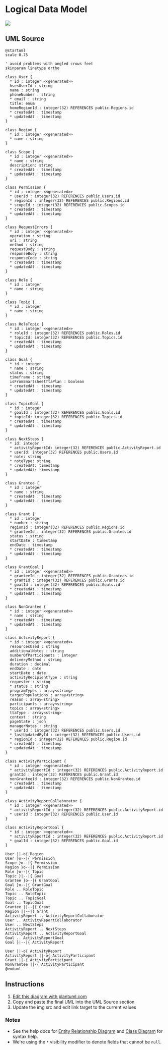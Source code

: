 Logical Data Model
==================

<img src="http://www.plantuml.com/plantuml/png/nLTVRzis47_Nf-3RjW8nXWt3W28escRka8TbGPn-05gwoDn87dSyfJNYVFU9OcQPbfmoqhQ-9D3l_l3knn-Fz5lFahWnkl2br22-N_pyKr5y8-GzgaeumhK6uyKdnHiXRQsX4YNX9o_k0BZmVohh94aZjBB0MmS2YJTO5AMMtekF7aWy54Ay4cssrq9PXhg5pizhi42IeNhpfZLlFFZWUncSF9EoTOjQQU3msstGmbLZra0z77A3aKeVGgnOmsi1jZ4XEnguWLgXlJmeujiVV_XEt2m_B6-MLnVBbN3DMgjo4HtzGbLTwf8WLFcEsq1M1ZnBupfBuweHo-C_hSSyESs_IXljKwnAT30bWn0L-9AKOuMsH-UqSmrabFVPBJKUA8FjiEbxhcdY7ld0KqPOn-U_iRD_DIss94BoEMoW2nyAxU4EDQGEFmtm1XFrKrpcFLRR5FOEhOTJ-0LMqEFp6aKz9h_d97kBJfLPCUaoCIvBMOGQSZI2kjzh3kalgo_5T5NC5yYlA7KU1q9ubjpuGoGalACZD-K_49gLaSH-0y2tBA-r389Q8sgGTbx5NUFFbLstjWpIGuglHFeLVEOLW-jFPDg1B5dTAzxUW4FYBvVrBl4FvVLZxKLJpI93SXu3SBjrC7v8JxOzBZMIbY7lbCxYDwvqSft1fJnrbjUneHojHSyOE3X60I7-HJ8SDGgs6g3pYGd2pnXVKnfCgScD2r4JJkxSGuWsLZtnsJ9ZwVIyvYnFuB6Xidjv9ZUlh2eLhckfhv0XKLKK-kztrv9ObSe5ffEpK85Mzq3RtmRtUTNi7m4LbCf8dQWnDBUNRGBrawjTK87bC3n6NWh7h-BXcN24DKaJuWCkYUJsF5e38Iof1hv6r-YkqZ4V0kdHZXXSoiYHELu6emQMiP-1fKJBy9cJ1cGDAuxi_E7Hjf2HjWKftQd9Jr0jFN-CGdk__O_VhqzXyoNVYp5BzyExK4ov35yqZcA8tO-7ZBX-bimcAYt_0hMMQoJ9IFyZNoyIP0WPBp_tgfbVzeGRvAdiq87OxSxmGKIfH-GHpyvs3mS_9Olu2tU8nwWn0-gzV_TmBBg_ud7NGQ668gfcxxQ_dulmPu36b8k52FyFKev3ST4-Muh4XKFd-oMUMacnbEUGvBH28tLPBlqRUBZ2ixOKIRexPOg47vcJdJyofP-9JpB18el1Fcxkny9fdxTWgyRelm40">

UML Source
----------

```
@startuml
scale 0.75

' avoid problems with angled crows feet
skinparam linetype ortho

class User {
  * id : integer <<generated>>
  hsesUserId : string
  name : string
  phoneNumber : string
  * email : string
  title: enum
  homeRegionId : integer(32) REFERENCES public.Regions.id
  * createdAt : timestamp
  * updatedAt : timestamp
}

class Region {
  * id : integer <<generated>>
  * name : string
}

class Scope {
  * id : integer <<generated>>
  * name : string
  description: string
  * createdAt : timestamp
  * updatedAt : timestamp
}

class Permission {
  * id : integer <<generated>>
  * userId : integer(32) REFERENCES public.Users.id
  * regionId : integer(32) REFERENCES public.Regions.id
  * scopeId : integer(32) REFERENCES public.Scopes.id
  * createdAt : timestamp
  * updatedAt : timestamp
}

class RequestErrors {
  * id : integer <<generated>>
  operation : string
  uri : string
  method : string
  requestBody : string
  responseBody : string
  responseCode : string
  * createdAt : timestamp
  * updatedAt : timestamp
}

class Role {
  * id : integer
  * name : string
}

class Topic {
  * id : integer
  * name : string
}

class RoleTopic {
  * id : integer <<generated>>
  * roleId : integer(32) REFERENCES public.Roles.id
  * topicId: integer(32) REFERENCES public.Topics.id
  * createdAt : timestamp
  * updatedAt : timestamp
}

class Goal {
  * id : integer
  * name : string
  status : string
  timeframe : string
  isFromSmartsheetTtaPlan : boolean
  * createdAt : timestamp
  * updatedAt : timestamp
}

class TopicGoal {
  * id : integer
  * goalId : integer(32) REFERENCES public.Goals.id
  * topicId: integer(32) REFERENCES public.Topics.id
  * createdAt : timestamp
  * updatedAt : timestamp
}

class NextSteps {
  * id: integer
  * activityReportId: integer(32) REFERENCES public.ActivityReport.id
  * userId: integer(32) REFERENCES public.Users.id
  * note: string
  * noteType: string
  * createdAt: timestamp
  * updatedAt: timestamp
}

class Grantee {
  * id : integer
  * name : string
  * createdAt : timestamp
  * updatedAt : timestamp
}

class Grant {
  * id : integer
  * number : string
  regionId : integer(32) REFERENCES public.Regions.id
  * granteeId : integer(32) REFERENCES public.Grantee.id
  status : string
  startDate : timestamp
  endDate : timestamp
  * createdAt : timestamp
  * updatedAt : timestamp
}

class GrantGoal {
  * id : integer <<generated>>
  * granteeId : integer(32) REFERENCES public.Grantees.id
  * grantId : integer(32) REFERENCES public.Grants.id
  * goalId : integer(32) REFERENCES public.Goals.id
  * createdAt : timestamp
  * updatedAt : timestamp
}

class NonGrantee {
  * id : integer <<generated>>
  * name : string
  * createdAt : timestamp
  * updatedAt : timestamp
}

class ActivityReport {
  * id : integer <<generated>>
  resourcesUsed : string
  additionalNotes : string
  numberOfParticipants : integer
  deliveryMethod : string
  duration : decimal
  endDate : date
  startDate : date
  activityRecipientType : string
  requester : string
  * status : string
  programTypes : array<string>
  targetPopulations : array<string>
  reason : array<string>
  participants : array<string>
  topics : array<string>
  ttaType : array<string>
  context : string
  pageState : json
  managerNotes : string
  * userId : integer(32) REFERENCES public.Users.id
  * lastUpdatedById : integer(32) REFERENCES public.Users.id
  * regionId : integer(32) REFERENCES public.Region.id
  * createdAt : timestamp
  * updatedAt : timestamp
}

class ActivityParticipant {
  * id : integer <<generated>>
  * activityReportId : integer(32) REFERENCES public.ActivityReport.id
  grantId : integer(32) REFERENCES public.Grant.id
  nonGranteeId : integer(32) REFERENCES public.NonGrantee.id
  * createdAt : timestamp
  * updatedAt : timestamp
}

class ActivityReportCollaborator {
  * id : integer <<generated>>
  * activityReportId : integer(32) REFERENCES public.ActivityReport.id
  * userId : integer(32) REFERENCES public.User.id
}

class ActivityReportGoal {
  * id : integer <<generated>>
  * activityReportId : integer(32) REFERENCES public.ActivityReport.id
  * goalId : integer(32) REFERENCES public.Goal.id
}

User ||-o{ Region
User }o--|{ Permission
Scope }o--|{ Permission
Region }o--|{ Permission
Role }o--|{ Topic
Topic }|--|{ Goal
Grantee }o--|{ GrantGoal
Goal }o--|{ GrantGoal
Role .. RoleTopic
Topic .. RoleTopic
Topic .. TopicGoal
Goal .. TopicGoal
Grantee ||--|{ Grant
Region ||--|{ Grant
ActivityReport .. ActivityReportCollaborator
User .. ActivityReportCollaborator
User .. NextSteps
ActivityReport .. NextSteps
ActivityReport .. ActivityReportGoal
Goal .. ActivityReportGoal
Goal }|--|{ ActivityReport

User ||-o{ ActivityReport
ActivityReport ||-o{ ActivityParticipant
Grant ||-{ ActivityParticipant
NonGrantee ||-{ ActivityParticipant
@enduml
```

Instructions
------------

1. [Edit this diagram with plantuml.com](http://www.plantuml.com/plantuml/uml/nLTVRzis47_Nf-3RjW8nXWt3W28escRka8TbGPn-05gwoDn87dSyfJNYVFU9OcQPbfmoqhQ-9D3l_l3knn-Fz5lFahWnkl2br22-N_pyKr5y8-GzgaeumhK6uyKdnHiXRQsX4YNX9o_k0BZmVohh94aZjBB0MmS2YJTO5AMMtekF7aWy54Ay4cssrq9PXhg5pizhi42IeNhpfZLlFFZWUncSF9EoTOjQQU3msstGmbLZra0z77A3aKeVGgnOmsi1jZ4XEnguWLgXlJmeujiVV_XEt2m_B6-MLnVBbN3DMgjo4HtzGbLTwf8WLFcEsq1M1ZnBupfBuweHo-C_hSSyESs_IXljKwnAT30bWn0L-9AKOuMsH-UqSmrabFVPBJKUA8FjiEbxhcdY7ld0KqPOn-U_iRD_DIss94BoEMoW2nyAxU4EDQGEFmtm1XFrKrpcFLRR5FOEhOTJ-0LMqEFp6aKz9h_d97kBJfLPCUaoCIvBMOGQSZI2kjzh3kalgo_5T5NC5yYlA7KU1q9ubjpuGoGalACZD-K_49gLaSH-0y2tBA-r389Q8sgGTbx5NUFFbLstjWpIGuglHFeLVEOLW-jFPDg1B5dTAzxUW4FYBvVrBl4FvVLZxKLJpI93SXu3SBjrC7v8JxOzBZMIbY7lbCxYDwvqSft1fJnrbjUneHojHSyOE3X60I7-HJ8SDGgs6g3pYGd2pnXVKnfCgScD2r4JJkxSGuWsLZtnsJ9ZwVIyvYnFuB6Xidjv9ZUlh2eLhckfhv0XKLKK-kztrv9ObSe5ffEpK85Mzq3RtmRtUTNi7m4LbCf8dQWnDBUNRGBrawjTK87bC3n6NWh7h-BXcN24DKaJuWCkYUJsF5e38Iof1hv6r-YkqZ4V0kdHZXXSoiYHELu6emQMiP-1fKJBy9cJ1cGDAuxi_E7Hjf2HjWKftQd9Jr0jFN-CGdk__O_VhqzXyoNVYp5BzyExK4ov35yqZcA8tO-7ZBX-bimcAYt_0hMMQoJ9IFyZNoyIP0WPBp_tgfbVzeGRvAdiq87OxSxmGKIfH-GHpyvs3mS_9Olu2tU8nwWn0-gzV_TmBBg_ud7NGQ668gfcxxQ_dulmPu36b8k52FyFKev3ST4-Muh4XKFd-oMUMacnbEUGvBH28tLPBlqRUBZ2ixOKIRexPOg47vcJdJyofP-9JpB18el1Fcxkny9fdxTWgyRelm40)
2. Copy and paste the final UML into the UML Source section
3. Update the img src and edit link target to the current values

### Notes

* See the help docs for [Entity Relationship Diagram](https://plantuml.com/ie-diagram) and [Class Diagram](https://plantuml.com/class-diagram) for syntax help.
* We're using the `*` visibility modifier to denote fields that cannot be `null`.
